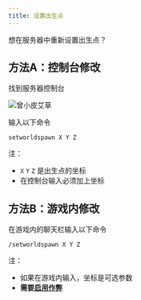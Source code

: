 ```yaml
---
title: 设置出生点
---
```


想在服务器中重新设置出生点？

## 方法A：控制台修改

找到服务器控制台

![曾小皮艾草](/img/pages/Terminal.png)

输入以下命令

```text
setworldspawn X Y Z
```

注：

- `X` `Y` `Z` 是出生点的坐标
- 在控制台输入必须加上坐标

## 方法B：游戏内修改

在游戏内的聊天栏输入以下命令

```text
/setworldspawn X Y Z
```

注：

- 如果在游戏内输入，坐标是可选参数
- **需要[启用作弊](./2-allow_cheat.md)**